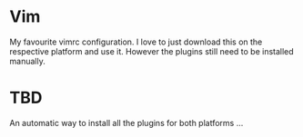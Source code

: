 # Vim

My favourite vimrc configuration. I love to just download this on the respective platform and use it. However the plugins still need to be installed manually.

# TBD

An automatic way to install all the plugins for both platforms ...
